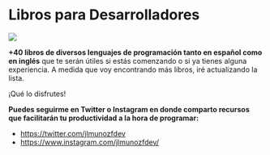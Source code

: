 # Libros para Desarrolladores
![](https://cdn-icons-png.flaticon.com/128/3655/3655586.png)

**+40 libros de diversos lenguajes de programación tanto en español como en inglés** que te serán útiles si estás comenzando o si ya tienes alguna experiencia. A medida que voy encontrando más libros, iré actualizando la lista. 

¡Qué lo disfrutes!

**Puedes seguirme en Twitter o Instagram en donde comparto recursos que facilitarán tu productividad a la hora de programar:**

+ https://twitter.com/jlmunozfdev
+ https://www.instagram.com/jlmunozfdev/
